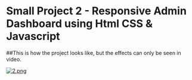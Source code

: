 # Small Project 2 - Responsive Admin Dashboard using Html CSS & Javascript

##This is how the project looks like, but the effects can only be seen in video.

[![2.png](https://i.postimg.cc/nVwKvBs5/2.png)](https://postimg.cc/yWcSKJyX)
